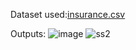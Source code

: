Dataset used:[insurance.csv](https://github.com/nivi3004/PRODIGY_T1_DS/files/14113265/insurance.csv)

Outputs:
![image](https://github.com/nivi3004/PRODIGY_T1_DS/assets/158291683/5f071e7c-89f2-4550-b309-c20cf3f2aa96)
![ss2](https://github.com/nivi3004/PRODIGY_T1_DS/assets/158291683/f685d434-efd0-415c-b14a-1bfb44cd4204)
